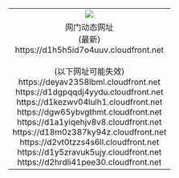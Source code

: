 ﻿<table>
  <tr></tr>
  <tr><td colspan=2 align=center><img src="https://d1h5h5id7o4uuv.cloudfront.net/Up/oGate.jpg" /></td></tr>
  <tr><td colspan=2 align=center>网门动态网址<br/>(最新)
<br>https://d1h5h5id7o4uuv.cloudfront.net
<br/><br/>(以下网址可能失效)
<br>https://deyav2358lbml.cloudfront.net
<br>https://d1dgpqqdj4yydu.cloudfront.net
<br>https://d1kezwv04lulh1.cloudfront.net
<br>https://dgw65ybvgthmt.cloudfront.net
<br>https://d1a1yiqehjv8v8.cloudfront.net
<br>https://d18m0z387ky94z.cloudfront.net
<br>https://d2vt0tzzs4s6ll.cloudfront.net
<br>https://d1y5zravuk5ujy.cloudfront.net
<br>https://d2hrdli41pee30.cloudfront.net
    </td>
  </tr>
</table>
